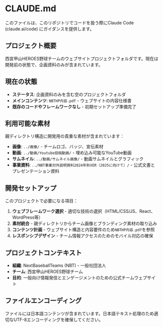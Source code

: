 # CLAUDE.md

このファイルは、このリポジトリでコードを扱う際にClaude Code (claude.ai/code) にガイダンスを提供します。

## プロジェクト概要

西宮甲山HEROES野球チームのウェブサイトプロジェクトフォルダです。現在は開発前の状態で、企画資料のみが含まれています。

## 現在の状態

- **ステータス**: 企画資料のみを含む空のプロジェクトフォルダ
- **メインコンテンツ**: `NBTHP内容.pdf` - ウェブサイトの内容仕様書
- **既存のコードやフレームワークなし** - 初期セットアップ準備完了

## 利用可能な素材

親ディレクトリ構造に開発用の貴重な素材が含まれています：

- **画像**: `../画像/` - チームロゴ、バッジ、宣伝素材
- **動画**: `../動画/Youtube投稿動画/` - 埋め込み可能なYouTube動画
- **サムネイル**: `../動画/サムネイル画像/` - 動画サムネイルとグラフィック
- **事業資料**: `../NBT事業対外説明資料2024年秋VER（2025に向けて）/` - 公式文書とプレゼンテーション資料

## 開発セットアップ

このプロジェクトで必要になる項目：

1. **ウェブフレームワーク選択** - 適切な技術の選択（HTML/CSS/JS、React、WordPress等）
2. **素材統合** - 親ディレクトリからチーム画像とブランディング素材の取り込み
3. **コンテンツ計画** - ウェブサイト構造と内容要件のため`NBTHP内容.pdf`を参照
4. **レスポンシブデザイン** - チーム情報アクセスのためのモバイル対応の確保

## プロジェクトコンテキスト

- **組織**: NextBaseballTeams (NBT) - 一般社団法人
- **チーム**: 西宮甲山HEROES野球チーム
- **目的**: 一般向け情報発信とエンゲージメントのための公式チームウェブサイト

## ファイルエンコーディング

ファイルには日本語コンテンツが含まれています。日本語テキスト処理のため適切なUTF-8エンコーディングを確保してください。